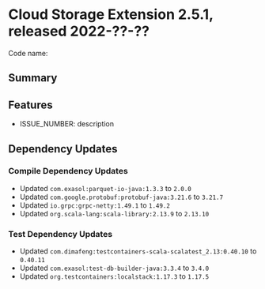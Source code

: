 # Cloud Storage Extension 2.5.1, released 2022-??-??

Code name:

## Summary

## Features

* ISSUE_NUMBER: description

## Dependency Updates

### Compile Dependency Updates

* Updated `com.exasol:parquet-io-java:1.3.3` to `2.0.0`
* Updated `com.google.protobuf:protobuf-java:3.21.6` to `3.21.7`
* Updated `io.grpc:grpc-netty:1.49.1` to `1.49.2`
* Updated `org.scala-lang:scala-library:2.13.9` to `2.13.10`

### Test Dependency Updates

* Updated `com.dimafeng:testcontainers-scala-scalatest_2.13:0.40.10` to `0.40.11`
* Updated `com.exasol:test-db-builder-java:3.3.4` to `3.4.0`
* Updated `org.testcontainers:localstack:1.17.3` to `1.17.5`
